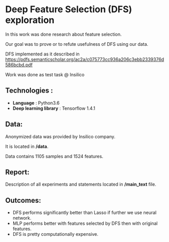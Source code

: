 # Deep Feature Selection (DFS) exploration

In this work was done research about feature selection.

Our goal was to prove or to refute usefulness of DFS using our data.

DFS implemented as it described in https://pdfs.semanticscholar.org/ac2a/c075773cc936a206c3ebb2339376d586bcbd.pdf

Work was done as test task @ Insilico

## Technologies :
* **Language** : Python3.6
* **Deep learning library** : Tensorflow 1.4.1 

## Data:
Anonymized data was provided by Insilico company. 

It is located in **/data**.

Data contains 1105 samples and 1524 features. 

## Report:
Description of all experiments and statements located in **/main_text** file.

## Outcomes:
* DFS performs significantly better than Lasso if further we use neural network.
* MLP performs better with features selected by DFS then with original features.
* DFS is pretty computationally expensive.

